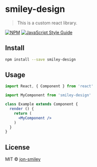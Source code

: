 # smiley-design

> This is a custom react library.

[![NPM](https://img.shields.io/npm/v/smiley-design.svg)](https://www.npmjs.com/package/smiley-design) [![JavaScript Style Guide](https://img.shields.io/badge/code_style-standard-brightgreen.svg)](https://standardjs.com)

## Install

```bash
npm install --save smiley-design
```

## Usage

```jsx
import React, { Component } from 'react'

import MyComponent from 'smiley-design'

class Example extends Component {
  render () {
    return (
      <MyComponent />
    )
  }
}
```

## License

MIT © [jon-smiley](https://github.com/jon-smiley)
